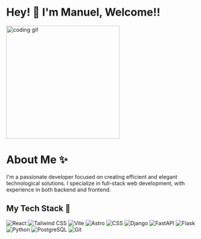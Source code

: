 # Hey! 👋 I'm Manuel, Welcome!!

<div class="flex-container">
  <img src="https://media.giphy.com/media/qgQUggAC3Pfv687qPC/giphy.gif" width="300" alt="coding gif">

# About Me ✨
  <p>
    I'm a passionate developer focused on creating efficient and elegant technological solutions. I specialize in
    full-stack web development, with experience in both backend and frontend.
  </p>
</div>


## My Tech Stack 🚀
![React](https://img.shields.io/badge/-React-61DAFB?style=flat-square&logo=react&logoColor=black)
![Tailwind CSS](https://img.shields.io/badge/-Tailwind_CSS-38B2AC?style=flat-square&logo=tailwind-css&logoColor=white)
![Vite](https://img.shields.io/badge/-Vite-646CFF?style=flat-square&logo=vite&logoColor=white)
![Astro](https://img.shields.io/badge/-Astro-FF5D01?style=flat-square&logo=astro&logoColor=white)
![CSS](https://img.shields.io/badge/-CSS-1572B6?style=flat-square&logo=css3&logoColor=white)
![Django](https://img.shields.io/badge/-Django-092E20?style=flat-square&logo=django&logoColor=white)
![FastAPI](https://img.shields.io/badge/-FastAPI-009688?style=flat-square&logo=fastapi&logoColor=white)
![Flask](https://img.shields.io/badge/-Flask-000000?style=flat-square&logo=flask&logoColor=white)
![Python](https://img.shields.io/badge/-Python-3776AB?style=flat-square&logo=python&logoColor=white)
![PostgreSQL](https://img.shields.io/badge/-PostgreSQL-336791?style=flat-square&logo=postgresql&logoColor=white)
![Git](https://img.shields.io/badge/-Git-F05032?style=flat-square&logo=git&logoColor=white)